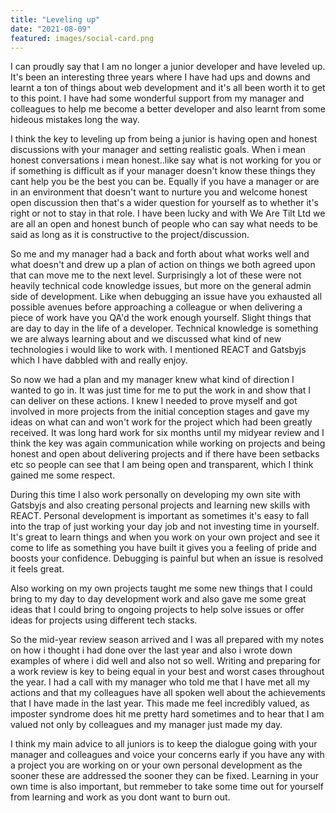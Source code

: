 ```yaml
---
title: "Leveling up"
date: "2021-08-09"
featured: images/social-card.png
---
```


I can proudly say that I am no longer a junior developer and have leveled up. It's been an interesting three years where I have had ups and downs and learnt a ton of things about web development and it's all been worth it to get to this point. I have had some wonderful support from my manager and colleagues to help me become a better developer and also learnt from some hideous mistakes long the way.

I think the key to leveling up from being a junior is having open and honest discussions with your manager and setting realistic goals. When i mean honest conversations i mean honest..like say what is not working for you or if something is difficult as if your manager doesn't know these things they cant help you be the best you can be. Equally if you have a manager or are in an environment that doesn't want to nurture you and welcome honest open discussion then that's a wider question for yourself as to whether it's right or not to stay in that role. I have been lucky and with We Are Tilt Ltd we are all an open and honest bunch of people who can say what needs to be said as long as it is constructive to the project/discussion.

So me and my manager had a back and forth about what works well and what doesn't and drew up a plan of action on things we both agreed upon that can move me to the next level. Surprisingly a lot of these were not heavily technical code knowledge issues, but more on the general admin side of development. Like when debugging an issue have you exhausted all possible avenues before approaching a colleague or when delivering a piece of work have you QA'd the work enough yourself. Slight things that are day to day in the life of a developer. Technical knowledge is something we are always learning about and we discussed what kind of new technologies i would like to work with. I mentioned REACT and Gatsbyjs which I have dabbled with and really enjoy.

So now we had a plan and my manager knew what kind of direction I wanted to go in. It was just time for me to put the work in and show that I can deliver on these actions. I knew I needed to prove myself and got involved in more projects from the initial conception stages and gave my ideas on what can and won't work for the project which had been greatly received. It was long hard work for six months until my midyear review and I think the key was again communication while working on projects and being honest and open about delivering projects and if there have been setbacks etc so people can see that I am being open and transparent, which I think gained me some respect. 

During this time I also work personally on developing my own site with Gatsbyjs and also creating personal projects and learning new skills with REACT. Personal development is important as sometimes it's easy to fall into the trap of just working your day job and not investing time in yourself. It's great to learn things and when you work on your own project and see it come to life as something you have built it gives you a feeling of pride and boosts your confidence. Debugging is painful but when an issue is resolved it feels great.

Also working on my own projects taught me some new things that I could bring to my day to day development work and also gave me some great ideas that I could bring to ongoing projects to help solve issues or offer ideas for projects using different tech stacks.

So the mid-year review season arrived and I was all prepared with my notes on how i thought i had done over the last year and also i wrote down examples of where i did well and also not so well. Writing and preparing for a work review is key to being equal in your best and worst cases throughout the year. I had a call with my manager who told me that I have met all my actions and that my colleagues have all spoken well about the achievements that I have made in the last year. This made me feel incredibly valued, as imposter syndrome does hit me pretty hard sometimes and to hear that I am valued not only by colleagues and my manager just made my day.

I think my main advice to all juniors is to keep the dialogue going with your manager and colleagues and voice your concerns early if you have any with a project you are working on or your own personal development as the sooner these are addressed the sooner they can be fixed. Learning in your own time is also important, but remmeber to take some time out for yourself from learning and work as you dont want to burn out.





